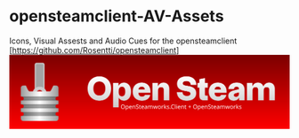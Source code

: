 # opensteamclient-AV-Assets
Icons, Visual Assests and Audio Cues for the opensteamclient [https://github.com/Rosentti/opensteamclient]
<img text="OpenSteam + OpenSteamworks.Client + OpenSteamworks" alt="OpenSteam + OpenSteamworks.Client + OpenSteamworks" src="https://github.com/nPHYN1T3/opensteamclient-AV-Assets/blob/main/visuals/doc-header-silver-1024x273.png">

